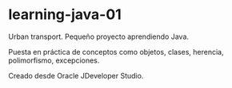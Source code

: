 learning-java-01
================

Urban transport. Pequeño proyecto aprendiendo Java.

Puesta en práctica de conceptos como objetos, clases, herencia, polimorfismo, excepciones.

Creado desde Oracle JDeveloper Studio.